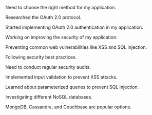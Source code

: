 Need to choose the right method for my application.

Researched the OAuth 2.0 protocol.

Started implementing OAuth 2.0 authentication in my application.

Working on improving the security of my application.

Preventing common web vulnerabilities like XSS and SQL injection.

Following security best practices.

Need to conduct regular security audits.

Implemented input validation to prevent XSS attacks.

Learned about parameterized queries to prevent SQL injection.

Investigating different NoSQL databases.

MongoDB, Cassandra, and Couchbase are popular options.